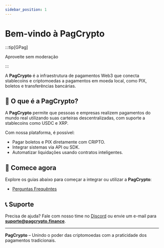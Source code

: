 ```yaml
---
sidebar_position: 1
---
```


# Bem-vindo à **PagCrypto**

:::tip[GPag]

Aproveite sem moderação

:::

A **PagCrypto** é a infraestrutura de pagamentos Web3 que conecta stablecoins e criptomoedas a pagamentos em moeda local, como PIX, boletos e transferências bancárias.

## 🚀 O que é a **PagCrypto**?

A **PagCrypto** permite que pessoas e empresas realizem pagamentos do mundo real utilizando suas carteiras descentralizadas, com suporte a stablecoins como USDC e XRP.

Com nossa plataforma, é possível:
- Pagar boletos e PIX diretamente com CRIPTO.
- Integrar sistemas via API ou SDK.
- Automatizar liquidações usando contratos inteligentes.

## 🔧 Comece agora

Explore os guias abaixo para começar a integrar ou utilizar a **PagCrypto**:

- [Perguntas Frequêntes](/docs/category/faq)

## 📞 Suporte

Precisa de ajuda? Fale com nosso time no [Discord](https://discord.gg/vhvXnKuARg) ou envie um e-mail para **suporte@pagcrypto.finance**.

---

**PagCrypto** – Unindo o poder das criptomoedas com a praticidade dos pagamentos tradicionais.
